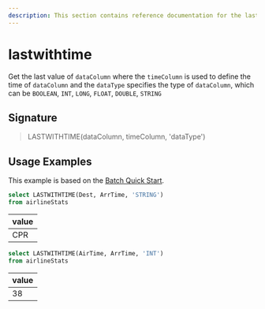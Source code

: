 ```yaml
---
description: This section contains reference documentation for the lastwithtime function.
---
```


# lastwithtime

Get the last value of `dataColumn` where the `timeColumn` is used to define the time of `dataColumn` and the `dataType` specifies the type of `dataColumn`, which can be `BOOLEAN`, `INT`, `LONG`, `FLOAT`, `DOUBLE`, `STRING`

## Signature

> LASTWITHTIME(dataColumn, timeColumn, 'dataType')

## Usage Examples

This example is based on the [Batch Quick Start](../../basics/getting-started/quick-start.md#batch).

```sql
select LASTWITHTIME(Dest, ArrTime, 'STRING')
from airlineStats 
```

| value |
| ----- |
| CPR   |

```sql
select LASTWITHTIME(AirTime, ArrTime, 'INT')
from airlineStats 
```

| value |
| ----- |
| 38    |
